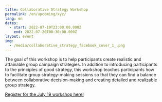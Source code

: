 ```yaml
---
title: Collaborative Strategy Workshop
permalink: /en/upcoming/xyz/
lang: en
dates:
  - start: 2022-07-19T23:00:00.000Z
    end: 2022-07-20T00:30:00.000Z
layout: event
img:
  - /media/collaborative_strategy_facebook_cover_1_.png
---
```

The goal of this workshop is to help participants create realistic and attainable group campaign strategies. In addition to introducing participants to the principles of good strategy, this workshop teaches participants how to facilitate group strategy-making sessions so that they can find a balance between collaborative decision-making and creating detailed and realizable group strategy.



[Register for the July 19 workshop here! ](https://us02web.zoom.us/meeting/register/tZUkcu-oqD4vEtBQwWVy46N1VHLMC93kNURn)